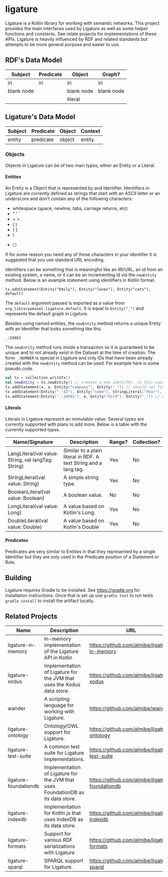 # ligature

Ligature is a Kotlin library for working with semantic networks.
This project provides the main interfaces used by Ligature as well as some helper functions and constants.
See relate projects for implementations of these APIs.
Ligature is heavily influenced by RDF and related standards but attempts to be more general purpose and easier to use.

## RDF's Data Model

| Subject    | Predicate  | Object     | Graph?     |
| ---------- | ---------- | ---------- | ---------- |
| iri        | iri        | iri        | iri        |
| blank node |            | blank node | blank node |
|            |            | literal    |            |

## Ligature's Data Model

| Subject | Predicate  | Object | Context |
| ------- | ---------- | ------ | ------  |
| entity  | predicate  | object | entity  |

### Objects

Objects in Ligature can be of two main types, either an Entity or a Literal.

#### Entities

An Entity is a Object that is represented by and Identifier.
Identifiers in Ligature are *currently* defined as strings that start with an ASCII letter or an underscore and don't contain any of the following characters:
 * whitespace (space, newline, tabs, carriage returns, etc)
 * " ' `
 * &lt; &gt;
 * ( )
 * { }
 * \
 * [ ]

If for some reason you need any of these characters in your identifier it is suggested that you use standard URL encoding.

Identifiers can be something that is meaningful like an IRI/URL, an id from an existing system, a name, or it can be an incrementing id via the `newEntity` method.
Below is an example statement using identifiers in Kotlin format.

`tx.addStatement(Entity("Emily"), Entity("loves"), Entity("cats"), default)`

The `default` argument passed is imported as a value from `org.libraryweasel.ligature.default`.
It is equal to `Entity("_")` and represents the default graph in Ligature.

Besides using named entities, the `newEntity` method returns a unique Entity with an Identifier that looks something like this.

`_:24601`

The `newEntity` method runs inside a transaction so it is guaranteed to be unique and to not already exist in the Dataset at the time of creation.
The form `_:NUMBER` is special in Ligature and only IDs that have been already created with the `newEntity` method can be used.
For example here is some pseudo code.

```kotlin
val tx = collection.writeTx()
val newEntity = tx.newEntity() // creates a new identifer, in this case let's say `_:42`
tx.addStatement(x, a, Entity("company"), Entity("_")) // should run fine
tx.addStatement(Entity("_:42"), Entity("name"), StringLiteral("Pear"), Entity("_")) // should run fine since _:42 has been created already
tx.addStatement(Entity("_:24601"), a, Entity("bird"), Entity("_")) // will erorr out since that identifier hasn't been created yet
```

#### Literals

Literals in Ligature represent an immutable value.
Several types are currently supported with plans to add more.
Below is a table with the currently supported types.

| Name/Signature | Description | Range? | Collection? |
| -------------- | ----------- | ------ | ----------- |
| LangLiteral(val value: String, val langTag: String) | Similar to a plain literal in RDF.  A text String and a lang tag. | Yes | No |
| StringLiteral(val value: String) | A simple string type. | Yes | No |
| BooleanLiteral(val value: Boolean) | A boolean value. | No | No |
| LongLiteral(val value: Long) | A value based on Kotlin's Long. | Yes | No |
| DoubleLiteral(val value: Double) | A value based on Kotlin's Double | Yes | No |

#### Predicates

Predicates are very similar to Entities in that they represented by a single Identifier but they are only used in the Predicate position of a Statement or Rule.

## Building
Ligature requires Gradle to be installed.
See https://gradle.org for installation instructions.
Once that is set up use `gradle test` to run tests `gradle install` to install the artifact locally.

## Related Projects

| Name | Description | URL |
| ---- | ----------- | --- |
| ligature-in-memory | In-memory implementation of the Ligature API in Kotlin | https://github.com/almibe/ligature-in-memory |
| ligature-xodus | Implementation of Ligature for the JVM that uses the Xodus data store. | https://github.com/almibe/ligature-xodus |
| wander | A scripting language for working with Ligature. | https://github.com/almibe/wander |
| ligature-ontology | Ontology/OWL support for Ligature. | https://github.com/almibe/ligature-ontology |
| ligature-test-suite | A common test suite for Ligature implementations. | https://github.com/almibe/ligature-test-suite |
| ligature-foundationdb | Implementation of Ligature for the JVM that uses FoundationDB as its data store. | https://github.com/almibe/ligature-foundationdb |
| ligature-indexdb | Implementation for Kotlin.js that uses IndexDB as its data store. | https://github.com/almibe/ligature-indexdb |
| ligature-formats | Support for various RDF serializations with Ligature | https://github.com/almibe/ligature-formats |
| ligature-sparql | SPARQL support for Ligature. | https://github.com/almibe/ligature-sparql |
